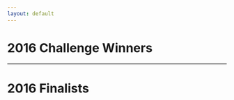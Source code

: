 ```yaml
---
layout: default
---
```


# 2016 Challenge Winners


<div id="random_winners"></div>

<hr>

# 2016 Finalists


<div id="random_finalists"></div>

